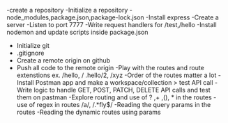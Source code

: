 -create a repository
-Initialize a repository
-node_modules,package.json,package-lock.json
-Install express
-Create a server
-Listen to port 7777
-Write request handlers for /test,/hello
-Install nodemon and update scripts inside package.json

- Initialize git
- .gitignore
- Create a remote origin on github
- Push all code to the remote origin
-Play with the routes and route extenstions ex. /hello, / .hello/2, /xyz
-Order of the routes matter a lot
-Install Postman app and make a workspace/collection > test API call
-Write logic to handle GET, POST, PATCH, DELETE API calls and test them on pastman
-Explore routing and use of ? ,+ ,(), * in the routes
-use of regex in routes /a/, /.*fly$/
-Reading the query params in the routes
-Reading the dynamic routes using params 